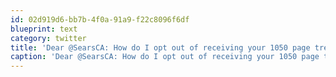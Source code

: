 ```yaml
---
id: 02d919d6-bb7b-4f0a-91a9-f22c8096f6df
blueprint: text
category: twitter
title: 'Dear @SearsCA: How do I opt out of receiving your 1050 page tree-killer catalog?'
caption: 'Dear @SearsCA: How do I opt out of receiving your 1050 page tree-killer catalog?'
---
```

